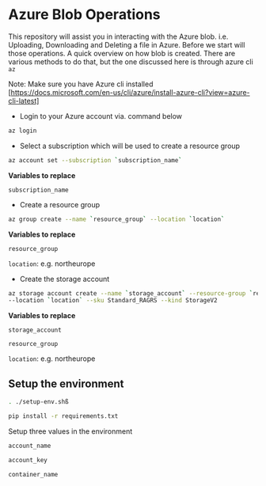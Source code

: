 # Azure Blob Operations

This repository will assist you in interacting with the Azure blob. i.e. Uploading, Downloading and Deleting a file in Azure.
Before we start will those operations. A quick overview on how blob is created.
There are various methods to do that, but the one discussed here is through azure cli `az`

Note: Make sure you have Azure cli installed [https://docs.microsoft.com/en-us/cli/azure/install-azure-cli?view=azure-cli-latest]

- Login to your Azure account via. command below
```bash
az login
```

- Select a subscription which will be used to create a resource group
```bash
az account set --subscription `subscription_name`
```
**Variables to replace**

`subscription_name`

- Create a resource group 
```bash
az group create --name `resource_group` --location `location`
```
**Variables to replace**

`resource_group`

`location`: e.g. northeurope

- Create the storage account 
```bash
az storage account create --name `storage_account` --resource-group `resource_group` \
--location `location` --sku Standard_RAGRS --kind StorageV2
```

**Variables to replace**

`storage_account`

`resource_group`

`location`: e.g. northeurope


## Setup the environment

```bash
. ./setup-env.shß
```

```bash
pip install -r requirements.txt
```

Setup three values in the environment

```bash
account_name

account_key

container_name
```